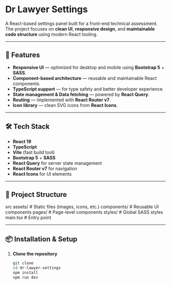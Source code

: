 # Dr Lawyer Settings

A React-based settings panel built for a front-end technical assessment.  
The project focuses on **clean UI**, **responsive design**, and **maintainable code structure** using modern React tooling.

---

## 🚀 Features
- **Responsive UI** — optimized for desktop and mobile using **Bootstrap 5** + **SASS**.
- **Component-based architecture** — reusable and maintainable React components.
- **TypeScript support** — for type safety and better developer experience.
- **State management & Data fetching** — powered by **React Query**.
- **Routing** — implemented with **React Router v7**.
- **Icon library** — clean SVG icons from **React Icons**.

---

## 🛠 Tech Stack
- **React 19**  
- **TypeScript**
- **Vite** (fast build tool)
- **Bootstrap 5** + **SASS**
- **React Query** for server state management
- **React Router v7** for navigation
- **React Icons** for UI elements

---

## 📂 Project Structure
src
assets/ # Static files (images, icons, etc.)
components/ # Reusable UI components
pages/ # Page-level components
styles/ # Global SASS styles
main.tsx # Entry point



---

## 📦 Installation & Setup

1. **Clone the repository**
   ```bash
   git clone
   cd dr-lawyer-settings
   npm install
   npm run dev



